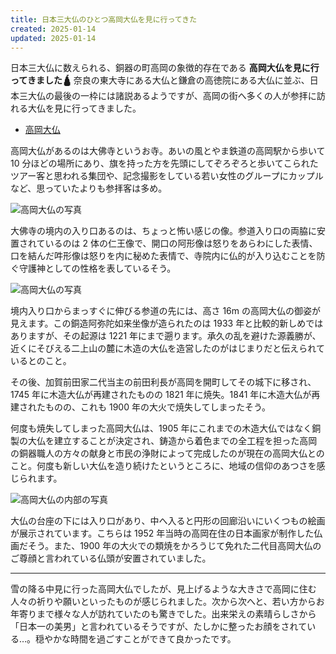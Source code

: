 ```yaml
---
title: 日本三大仏のひとつ高岡大仏を見に行ってきた
created: 2025-01-14
updated: 2025-01-14
---
```


日本三大仏に数えられる、銅器の町高岡の象徴的存在である **高岡大仏を見に行ってきました🛕** 奈良の東大寺にある大仏と鎌倉の高徳院にある大仏に並ぶ、日本三大仏の最後の一枠には諸説あるようですが、高岡の街へ多くの人が参拝に訪れる大仏を見に行ってきました。

- [高岡大仏](http://www.takaokadaibutsu.xyz/)

高岡大仏があるのは大佛寺というお寺。あいの風とやま鉄道の高岡駅から歩いて 10 分ほどの場所にあり、旗を持った方を先頭にしてぞろぞろと歩いてこられたツアー客と思われる集団や、記念撮影をしている若い女性のグループにカップルなど、思っていたよりも参拝客は多め。

![高岡大仏の写真](991567da-8874-4b83-fca5-2e9c59d20600)

大佛寺の境内の入り口あるのは、ちょっと怖い感じの像。参道入り口の両脇に安置されているのは 2 体の仁王像で、開口の阿形像は怒りをあらわにした表情、口を結んだ吽形像は怒りを内に秘めた表情で、寺院内に仏的が入り込むことを防ぐ守護神としての性格を表しているそう。

![高岡大仏の写真](a26d83f0-4972-4fe3-a629-9afcaf0dec00)

境内入り口からまっすぐに伸びる参道の先には、高さ 16m の高岡大仏の御姿が見えます。この銅造阿弥陀如来坐像が造られたのは 1933 年と比較的新しめではありますが、その起源は 1221 年にまで遡ります。承久の乱を避けた源義勝が、近くにそびえる二上山の麓に木造の大仏を造営したのがはじまりだと伝えられているとのこと。

その後、加賀前田家二代当主の前田利長が高岡を開町してその城下に移され、1745 年に木造大仏が再建されたものの 1821 年に焼失。1841 年に木造大仏が再建されたものの、これも 1900 年の大火で焼失してしまったそう。

何度も焼失してしまった高岡大仏は、1905 年にこれまでの木造大仏ではなく銅製の大仏を建立することが決定され、鋳造から着色までの全工程を担った高岡の銅器職人の方々の献身と市民の浄財によって完成したのが現在の高岡大仏とのこと。何度も新しい大仏を造り続けたというところに、地域の信仰のあつさを感じられます。

![高岡大仏の内部の写真](925f6550-4991-4daf-8ad1-e852e10eb000)

大仏の台座の下には入り口があり、中へ入ると円形の回廊沿いにいくつもの絵画が展示されています。こちらは 1952 年当時の高岡在住の日本画家が制作した仏画だそう。また、1900 年の大火での類焼をかろうじて免れた二代目高岡大仏のご尊顔と言われている仏頭が安置されていました。

---

雪の降る中見に行った高岡大仏でしたが、見上げるような大きさで高岡に住む人々の祈りや願いといったものが感じられました。次から次へと、若い方からお年寄りまで様々な人が訪れていたのも驚きでした。出来栄えの素晴らしさから「日本一の美男」と言われているそうですが、たしかに整ったお顔をされている…。穏やかな時間を過ごすことができて良かったです。
